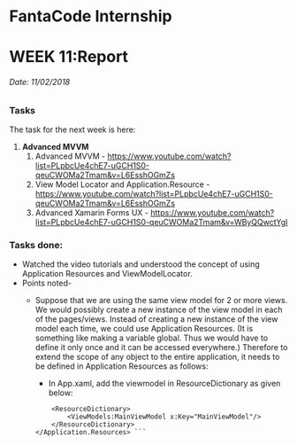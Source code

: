 # FantaCode Internship
# WEEK 11:Report 

###### Date: 11/02/2018
### Tasks 

The task for the next week is here:<br>

1. <b>Advanced MVVM</b>
    1. Advanced MVVM - https://www.youtube.com/watch?list=PLpbcUe4chE7-uGCH1S0-qeuCWOMa2Tmam&v=L6EsshOGmZs
    1. View Model Locator and Application.Resource - https://www.youtube.com/watch?list=PLpbcUe4chE7-uGCH1S0-qeuCWOMa2Tmam&v=L6EsshOGmZs
    1. Advanced Xamarin Forms UX - https://www.youtube.com/watch?list=PLpbcUe4chE7-uGCH1S0-qeuCWOMa2Tmam&v=WByQQwctYgI

### Tasks done:

* Watched the video tutorials and understood the concept of using Application Resources and ViewModelLocator.
* Points noted-<br>
  * Suppose that we are using the same view model for 2 or more views. We would possibly create a new instance of the view model in each of the pages/views. Instead of creating a new instance of the view model each time, we could use Application Resources. (It is something like making a variable global. Thus we would have to define it only once and it can be accessed everywhere.) Therefore to extend the scope of any object to the entire application, it needs to be defined in Application Resources as follows:<br>
    * In App.xaml, add the viewmodel in ResourceDictionary as given below:
    
    ```<Application.Resources>
       	<ResourceDictionary>
       		<ViewModels:MainViewModel x:Key="MainViewModel"/>
       	</ResourceDictionary>
	</Application.Resources> ```

